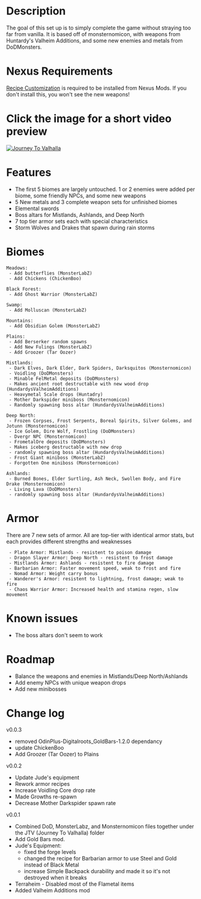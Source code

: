 # Description
The goal of this set up is to simply complete the game without straying too far from vanilla. It is based off of monsternomicon, with weapons from Huntardy's Valheim Additions, and some new enemies and metals from DoDMonsters.

# Nexus Requirements
[Recipe Customization](https://www.nexusmods.com/valheim/mods/1245?tab=files) is required to be installed from Nexus Mods. If you don't install this, you won't see the new weapons!

# Click the image for a short video preview
[![Journey To Valhalla](https://img.youtube.com/vi/nzWcYK7BIyQ/0.jpg)](https://www.youtube.com/watch?v=nzWcYK7BIyQ)

# Features
 - The first 5 biomes are largely untouched. 1 or 2 enemies were added per biome, some friendly NPCs, and some new weapons
 - 5 New metals and 3 complete weapon sets for unfinished biomes
 - Elemental swords
 - Boss altars for Mistlands, Ashlands, and Deep North
 - 7 top tier armor sets each with special characteristics
 - Storm Wolves and Drakes that spawn during rain storms

# Biomes
```
Meadows:
 - Add butterflies (MonsterLabZ)
 - Add Chickens (ChickenBoo)
```
```
Black Forest:
 - Add Ghost Warrior (MonsterLabZ)
```
```
Swamp:
 - Add Molluscan (MonsterLabZ)
```
```
Mountains:
 - Add Obsidian Golem (MonsterLabZ)
```
```
Plains:
 - Add Berserker random spawns
 - Add New Fulings (MonsterLabZ)
 - Add Groozer (Tar Oozer)
```
```
Mistlands:
 - Dark Elves, Dark Elder, Dark Spiders, Darksquitos (Monsternomicon)
 - Voidling (DoDMonsters)
 - Minable FelMetal deposits (DoDMonsters)
 - Makes ancient root destructable with new wood drop (HundardysValheimAdditions)
 - Heavymetal Scale drops (Huntadry)
 - Mother Darkspider miniboss (Monsternomicon)
 - Randomly spawning boss altar (HundardysValheimAdditions) 
```
```
Deep North:
 - Frozen Corpses, Frost Serpents, Boreal Spirits, Silver Golems, and Jotunn (Monsternomicon)
 - Ice Golem, Dire Wolf, Frostling (DoDMonsters)
 - Dvergr NPC (Monsternomicon)
 - FrometalOre deposits (DoDMonsters)
 - Makes iceberg destructable with new drop
 - randomly spawning boss altar (HundardysValheimAdditions)
 - Frost Giant miniboss (MonsterLabZ)
 - Forgotten One miniboss (Monsternomicon)
```
```
Ashlands:
 - Burned Bones, Elder Surtling, Ash Neck, Swollen Body, and Fire Drake (Monsternomicon)
 - Living Lava (DoDMonsters)
 - randomly spawning boss altar (HundardysValheimAdditions)
```

# Armor
There are 7 new sets of armor. All are top-tier with identical armor stats, but each provides different strengths and weaknesses
```
 - Plate Armor: Mistlands - resistent to poison damage
 - Dragon Slayer Armor: Deep North - resistent to frost damage
 - Mistlands Armor: Ashlands - resistent to fire damage
 - Barbarian Armor: Faster movement speed, weak to frost and fire
 - Nomad Armor: Weight carry bonus
 - Wanderer's Armor: resistent to lightning, frost damage; weak to fire
 - Chaos Warrior Armor: Increased health and stamina regen, slow movement
```

# Known issues
 - The boss altars don't seem to work

# Roadmap

 - Balance the weapons and enemies in Mistlands/Deep North/Ashlands
 - Add enemy NPCs with unique weapon drops
 - Add new minibosses

# Change log
v0.0.3
 - removed OdinPlus-Digitalroots_GoldBars-1.2.0 dependancy
 - update ChickenBoo
 - Add Groozer (Tar Oozer) to Plains
  
v0.0.2
 - Update Jude's equipment
 - Rework armor recipes
 - Increase Voidling Core drop rate
 - Made Growths re-spawn
 - Decrease Mother Darkspider spawn rate

v0.0.1
 - Combined DoD, MonsterLabz, and Monsternomicon files together under the JTV (Journey To Valhalla) folder
 - Add Gold Bars mod. 
 - Jude's Equipment:
   - fixed the forge levels
   - changed the recipe for Barbarian armor to use Steel and Gold instead of Black Metal
   - increase Simple Backpack durability and made it so it's not destroyed when it breaks
 - Terraheim - Disabled most of the Flametal items
 - Added Valheim Additions mod